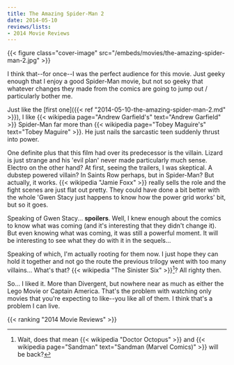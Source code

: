 ```yaml
---
title: The Amazing Spider-Man 2
date: 2014-05-10
reviews/lists:
- 2014 Movie Reviews
---
```

{{< figure class="cover-image" src="/embeds/movies/the-amazing-spider-man-2.jpg" >}}

I think that--for once--I was the perfect audience for this movie. Just geeky enough that I enjoy a good Spider-Man movie, but not so geeky that whatever changes they made from the comics are going to jump out / particularly bother me.

<!--more-->

Just like the [first one]({{< ref "2014-05-10-the-amazing-spider-man-2.md" >}}), I like {{< wikipedia page="Andrew Garfield's" text="Andrew Garfield" >}} Spider-Man far more than {{< wikipedia page="Tobey Maguire's" text="Tobey Maguire" >}}. He just nails the sarcastic teen suddenly thrust into power.

One definite plus that this film had over its predecessor is the villain. Lizard is just strange and his 'evil plan' never made particularly much sense. Electro on the other hand? At first, seeing the trailers, I was skeptical. A dubstep powered villain? In Saints Row perhaps, but in Spider-Man? But actually, it works. {{< wikipedia "Jamie Foxx" >}} really sells the role and the fight scenes are just flat out pretty. They could have done a bit better with the whole 'Gwen Stacy just happens to know how the power grid works' bit, but so it goes.

Speaking of Gwen Stacy... **spoilers**. Well, I knew enough about the comics to know what was coming (and it's interesting that they didn't change it). But even knowing what was coming, it was still a powerful moment. It will be interesting to see what they do with it in the sequels...

Speaking of which, I'm actually rooting for them now. I just hope they can hold it together and not go the route the previous trilogy went with too many villains... What's that? {{< wikipedia "The Sinister Six" >}}[^1]? All righty then.

So... I liked it. More than Divergent, but nowhere near as much as either the Lego Movie or Captain America. That's the problem with watching only movies that you're expecting to like--you like all of them. I think that's a problem I can live.

{{< ranking "2014 Movie Reviews" >}}

[^1]: Wait, does that mean {{< wikipedia "Doctor Octopus" >}} and {{< wikipedia page="Sandman" text="Sandman (Marvel Comics)" >}} will be back?